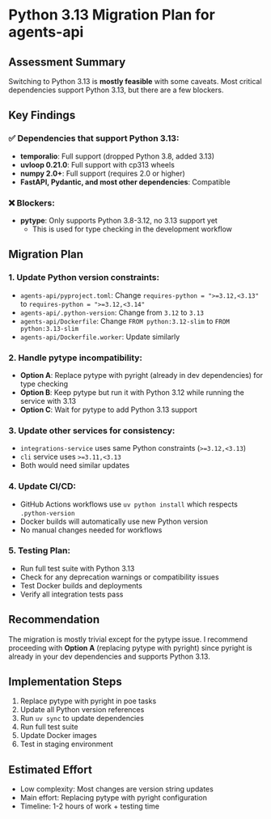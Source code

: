 # Python 3.13 Migration Plan for agents-api

## Assessment Summary
Switching to Python 3.13 is **mostly feasible** with some caveats. Most critical dependencies support Python 3.13, but there are a few blockers.

## Key Findings

### ✅ Dependencies that support Python 3.13:
- **temporalio**: Full support (dropped Python 3.8, added 3.13)
- **uvloop 0.21.0**: Full support with cp313 wheels
- **numpy 2.0+**: Full support (requires 2.0 or higher)
- **FastAPI, Pydantic, and most other dependencies**: Compatible

### ❌ Blockers:
- **pytype**: Only supports Python 3.8-3.12, no 3.13 support yet
  - This is used for type checking in the development workflow

## Migration Plan

### 1. Update Python version constraints:
- `agents-api/pyproject.toml`: Change `requires-python = ">=3.12,<3.13"` to `requires-python = ">=3.12,<3.14"`
- `agents-api/.python-version`: Change from `3.12` to `3.13`
- `agents-api/Dockerfile`: Change `FROM python:3.12-slim` to `FROM python:3.13-slim`
- `agents-api/Dockerfile.worker`: Update similarly

### 2. Handle pytype incompatibility:
- **Option A**: Replace pytype with pyright (already in dev dependencies) for type checking
- **Option B**: Keep pytype but run it with Python 3.12 while running the service with 3.13
- **Option C**: Wait for pytype to add Python 3.13 support

### 3. Update other services for consistency:
- `integrations-service` uses same Python constraints (`>=3.12,<3.13`)
- `cli` service uses `>=3.11,<3.13`
- Both would need similar updates

### 4. Update CI/CD:
- GitHub Actions workflows use `uv python install` which respects `.python-version`
- Docker builds will automatically use new Python version
- No manual changes needed for workflows

### 5. Testing Plan:
- Run full test suite with Python 3.13
- Check for any deprecation warnings or compatibility issues
- Test Docker builds and deployments
- Verify all integration tests pass

## Recommendation
The migration is mostly trivial except for the pytype issue. I recommend proceeding with **Option A** (replacing pytype with pyright) since pyright is already in your dev dependencies and supports Python 3.13.

## Implementation Steps
1. Replace pytype with pyright in poe tasks
2. Update all Python version references
3. Run `uv sync` to update dependencies
4. Run full test suite
5. Update Docker images
6. Test in staging environment

## Estimated Effort
- Low complexity: Most changes are version string updates
- Main effort: Replacing pytype with pyright configuration
- Timeline: 1-2 hours of work + testing time